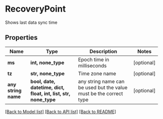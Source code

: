 # RecoveryPoint

Shows last data sync time

## Properties
Name | Type | Description | Notes
------------ | ------------- | ------------- | -------------
**ms** | **int, none_type** | Epoch time in milliseconds | [optional] 
**tz** | **str, none_type** | Time zone name | [optional] 
**any string name** | **bool, date, datetime, dict, float, int, list, str, none_type** | any string name can be used but the value must be the correct type | [optional]

[[Back to Model list]](../README.md#documentation-for-models) [[Back to API list]](../README.md#documentation-for-api-endpoints) [[Back to README]](../README.md)


